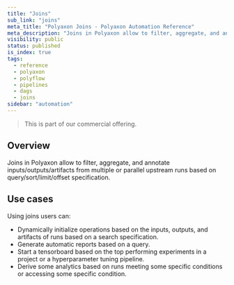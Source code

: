 ```yaml
---
title: "Joins"
sub_link: "joins"
meta_title: "Polyaxon Joins - Polyaxon Automation Reference"
meta_description: "Joins in Polyaxon allow to filter, aggregate, and annotate inputs/outputs/artifacts from multiple or parallel upstream runs based on query/sort/limit/offset specification."
visibility: public
status: published
is_index: true
tags:
  - reference
  - polyaxon
  - polyflow
  - pipelines
  - dags
  - joins
sidebar: "automation"
---
```


<blockquote class="commercial">This is part of our commercial offering.</blockquote>

## Overview

Joins in Polyaxon allow to filter, aggregate, and annotate inputs/outputs/artifacts from multiple or parallel upstream runs based on query/sort/limit/offset specification.


## Use cases

Using joins users can:
 * Dynamically initialize operations based on the inputs, outputs, and artifacts of runs based on a search specification.
 * Generate automatic reports based on a query.
 * Start a tensorboard based on the top performing experiments in a project or a hyperparameter tuning pipeline.
 * Derive some analytics based on runs meeting some specific conditions or accessing some specific condition. 
